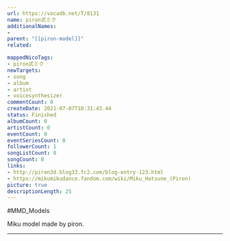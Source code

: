 ```yaml
---
url: https://vocadb.net/T/8131
name: piron式ミク
additionalNames: 
- 
parent: "[[piron-model]]"
related:

mappedNicoTags:
- piron式ミク
newTargets:
- song
- album
- artist
- voicesynthesizer
commentCount: 0
createDate: 2021-07-07T18:31:43.44
status: Finished
albumCount: 0
artistCount: 0
eventCount: 0
eventSeriesCount: 0
followerCount: 1
songListCount: 0
songCount: 8
links: 
- http://piron3d.blog33.fc2.com/blog-entry-123.html
- https://mikumikudance.fandom.com/wiki/Miku_Hatsune_(Piron)
picture: true
descriptionLength: 25
---
```


#MMD_Models

Miku model made by piron.

---

